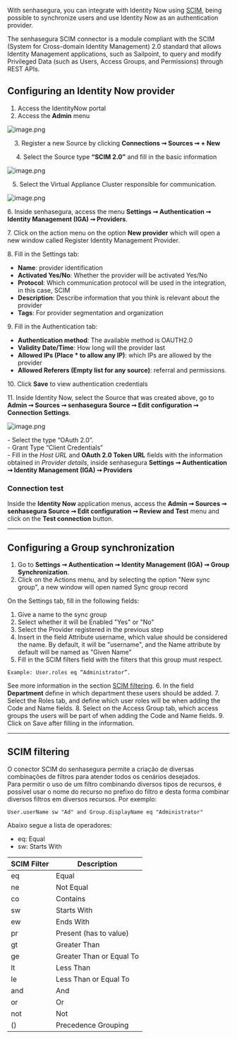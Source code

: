 With senhasegura, you can integrate with Identity Now using [SCIM](https://www.simplecloud.info/), being possible to synchronize users and use Identity Now as an authentication provider.

The senhasegura SCIM connector is a module compliant with the SCIM (System for Cross\-domain Identity Management) 2\.0 standard that allows Identity Management applications, such as Sailpoint, to query and modify Privileged Data (such as Users, Access Groups, and Permissions) through REST APIs.

## Configuring an Identity Now provider

1. Access the IdentityNow portal
2. Access the **Admin** menu

![image.png](https://cdn.document360.io/5a1d58df-64ce-42a2-8b23-688477d32f33/Images/Documentation/image%28196%29.png)

    3\. Register a new Source by clicking **Connections ➞ Sources ➞ \+ New**

     4\. Select the Source type **“SCIM 2\.0”** and fill in the basic information

![image.png](https://cdn.document360.io/5a1d58df-64ce-42a2-8b23-688477d32f33/Images/Documentation/image%28197%29.png)

   5\. Select the Virtual Appliance Cluster responsible for communication.

![image.png](https://cdn.document360.io/5a1d58df-64ce-42a2-8b23-688477d32f33/Images/Documentation/image%28198%29.png)

6\. Inside senhasegura, access the menu **Settings ➞ Authentication ➞ Identity Management (IGA) ➞ Providers**.

7\. Click on the action menu on the option **New provider** which will open a new window called Register Identity Management Provider.

8\. Fill in the Settings tab:

* **Name**: provider identification
* **Activated Yes/No**: Whether the provider will be activated Yes/No
* **Protocol**: Which communication protocol will be used in the integration, in this case, SCIM
* **Description**: Describe information that you think is relevant about the provider
* **Tags**: For provider segmentation and organization

9\. Fill in the Authentication tab:

* **Authentication method**: The available method is OAUTH2\.0
* **Validity Date/Time**: How long will the provider last
* **Allowed IPs (Place \* to allow any IP)**: which IPs are allowed by the provider
* **Allowed Referers (Empty list for any source)**: referral and permissions.

10\. Click **Save** to view authentication credentials

11\. Inside Identity Now, select the Source that was created above, go to **Admin ➞ Sources ➞ senhasegura Source ➞ Edit configuration ➞ Connection Settings**.

![image.png](https://cdn.document360.io/5a1d58df-64ce-42a2-8b23-688477d32f33/Images/Documentation/image%28199%29.png)

\- Select the type “OAuth 2\.0”.  
\- Grant Type “Client Credentials”  
\- Fill in the *Host URL* and **OAuth 2\.0 Token URL** fields with the information obtained in *Provider details*, inside senhasegura **Settings ➞ Authentication ➞ Identity Management (IGA) ➞ Providers**

### Connection test

Inside the **Identity Now** application menus, access the **Admin ➞ Sources ➞ senhasegura Source ➞ Edit configuration ➞ Review and Test** menu and click on the **Test connection** button.



---

## Configuring a Group synchronization

1. Go to **Settings ➞ Authentication ➞ Identity Management (IGA) ➞ Group Synchronization**.
2. Click on the Actions menu, and by selecting the option "New sync group", a new window will open named Sync group record

On the Settings tab, fill in the following fields:

1. Give a name to the sync group
2. Select whether it will be Enabled "Yes" or "No"
3. Select the Provider registered in the previous step
4. Insert in the field Attribute username, which value should be considered the name. By default, it will be "username", and the Name attribute by default will be named as "Given Name"
5. Fill in the SCIM filters field with the filters that this group must respect.


```
Example: User.roles eq “Administrator”. 

```
See more information in the section [SCIM filtering](/v3-32/docs/user-management-integration-identity-now).
6. In the field **Department** define in which department these users should be added.
7. Select the Roles tab, and define which user roles will be when adding the Code and Name fields.
8. Select on the Access Group tab, which access groups the users will be part of when adding the Code and Name fields.
9. Click on Save after filling in the information.



---

## SCIM filtering

O conector SCIM do senhasegura permite a criação de diversas combinações de filtros para atender todos os cenários desejados.  
Para permitir o uso de um filtro combinando diversos tipos de recursos, é possível usar o nome do recurso no prefixo do filtro e desta forma combinar diversos filtros em diversos recursos. Por exemplo:


```
User.userName sw "Ad" and Group.displayName eq "Administrator"

```
Abaixo segue a lista de operadores:

* eq: Equal
* sw: Starts With



| SCIM Filter | Description |
| --- | --- |
| eq | Equal |
| ne | Not Equal |
| co | Contains |
| sw | Starts With |
| ew | Ends With |
| pr | Present (has to value) |
| gt | Greater Than |
| ge | Greater Than or Equal To |
| lt | Less Than |
| le | Less Than or Equal To |
| and | And |
| or | Or |
| not | Not |
| () | Precedence Grouping |

